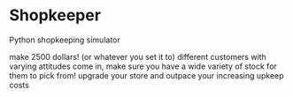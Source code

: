 # Shopkeeper
Python shopkeeping simulator

make 2500 dollars! (or whatever you set it to)
different customers with varying attitudes come in, make sure you have a wide variety of stock for them to pick from!
upgrade your store and outpace your increasing upkeep costs
